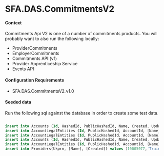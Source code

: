 SFA.DAS.CommitmentsV2
===========================

#### Context

Commitments Api V2 is one of a number of commitments products. You will probably want to also run the following locally:

* ProviderCommitments
* EmployerCommitments
* Commitments API (v1)
* Provider Apprenticeship Service
* Events API


#### Configuration Requirements

* SFA.DAS.CommitmentsV2_v1.0




#### Seeded data

Run the following sql against the database in order to create some test data.

```sql

insert into Accounts (Id, HashedId, PublicHashedId, Name, Created, Updated) values (8194, 'VN48RP', '7YRV9B', 'MegaCorp Inc', GETDATE(), GETDATE())
insert into AccountLegalEntities (Id, PublicHashedId, AccountId, [Name], [Address],[OrganisationType],[LegalEntityId], Created, Updated) values (2817, 'XEGE5X', 8194, 'Mega Corp Pharmaceuticals', '1 MegaCorp Way', 1, '736281', GETDATE(), GETDATE())
insert into AccountLegalEntities (Id, PublicHashedId, AccountId, [Name],[Address],[OrganisationType],[LegalEntityId], Created, Updated) values (2818, 'XJGZ72', 8194, 'Mega Corp Bank', '2 MegaCorp Way', 1, '372628', GETDATE(), GETDATE())
insert into Accounts (Id, HashedId, PublicHashedId, Name, Created, Updated) values (30060, 'VNR6P9', '7Y94BK', 'Rapid Logistics Co Ltd', GETDATE(), GETDATE())
insert into AccountLegalEntities (Id, PublicHashedId, AccountId, [Name],[Address],[OrganisationType],[LegalEntityId],Created, Updated) values (645, 'X9JE72', 30060, 'Rapid Logistics Co Ltd', '1 High Street', 1, '06344082', GETDATE(), GETDATE())
insert into Providers(Ukprn, [Name], [Created]) values (10005077,'Train-U-Good Corporation', GETDATE())


````


